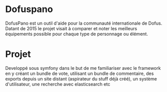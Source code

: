 # Dofuspano

DofusPano est un outil d'aide pour la communauté internationale de Dofus. Datant de 2015 le projet visait à comparer et noter les meilleurs équipements possible pour chaque type de personnage ou élément.

# Projet

Developpé sous symfony dans le but de me familiariser avec le framework en y créant un bundle de vote, utilisant un bundle de commentaire, des exports depuis un site distant (aspirateur du stuff déjà créé), un système d'utilisateur, une recherche avec elasticsearch etc
